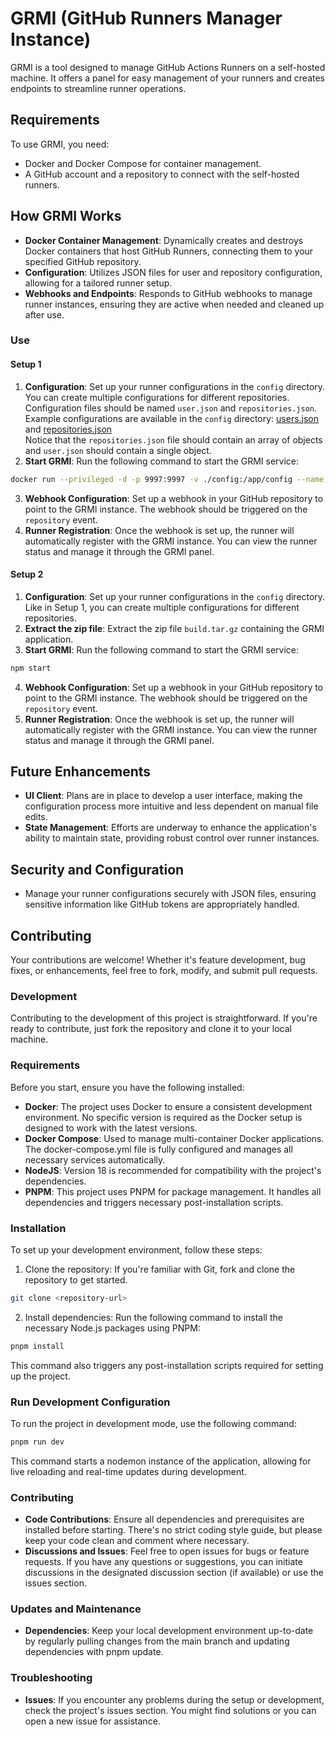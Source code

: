 # GRMI (GitHub Runners Manager Instance)
GRMI is a tool designed to manage GitHub Actions Runners on a self-hosted machine.
It offers a panel for easy management of your runners and creates endpoints to streamline runner operations.

## Requirements
To use GRMI, you need:

- Docker and Docker Compose for container management.
- A GitHub account and a repository to connect with the self-hosted runners.

## How GRMI Works
- **Docker Container Management**: Dynamically creates and destroys Docker containers that host GitHub Runners,
connecting them to your specified GitHub repository.
- **Configuration**: Utilizes JSON files for user and repository configuration, allowing for a tailored runner setup.
- **Webhooks and Endpoints**: Responds to GitHub webhooks to manage runner instances,
ensuring they are active when needed and cleaned up after use.

### Use

#### Setup 1
1. **Configuration**: Set up your runner configurations in the `config` directory.
You can create multiple configurations for different repositories.\
Configuration files should be named `user.json` and `repositories.json`.\
Example configurations are available in the `config` directory:
[users.json](examples/users.json) and [repositories.json](examples/repositories.json)\
Notice that the `repositories.json` file should contain an array of objects and `user.json` should contain a single object.
2. **Start GRMI**: Run the following command to start the GRMI service:
```bash
docker run --privileged -d -p 9997:9997 -v ./config:/app/config --name grmi slordefweb/grmi:latest
```
3. **Webhook Configuration**: Set up a webhook in your GitHub repository to point to the GRMI instance.
The webhook should be triggered on the `repository` event.
4. **Runner Registration**: Once the webhook is set up,
the runner will automatically register with the GRMI instance.
You can view the runner status and manage it through the GRMI panel.

#### Setup 2
1. **Configuration**: Set up your runner configurations in the `config` directory.
Like in Setup 1, you can create multiple configurations for different repositories.
2. **Extract the zip file**: Extract the zip file `build.tar.gz` containing the GRMI application.
3. **Start GRMI**: Run the following command to start the GRMI service:
```bash
npm start
```
4. **Webhook Configuration**: Set up a webhook in your GitHub repository to point to the GRMI instance.
The webhook should be triggered on the `repository` event.
5. **Runner Registration**: Once the webhook is set up, the runner will automatically register with the GRMI instance.
You can view the runner status and manage it through the GRMI panel.

## Future Enhancements
- **UI Client**: Plans are in place to develop a user interface,
making the configuration process more intuitive and less dependent on manual file edits.
- **State Management**: Efforts are underway to enhance the application's ability to maintain state,
providing robust control over runner instances.

## Security and Configuration
- Manage your runner configurations securely with JSON files,
ensuring sensitive information like GitHub tokens are appropriately handled.

## Contributing
Your contributions are welcome! Whether it's feature development, bug fixes, or enhancements,
feel free to fork, modify, and submit pull requests.

### Development
Contributing to the development of this project is straightforward.
If you're ready to contribute, just fork the repository and clone it to your local machine.

### Requirements
Before you start, ensure you have the following installed:

- **Docker**: The project uses Docker to ensure a consistent development environment.
No specific version is required as the Docker setup is designed to work with the latest versions.
- **Docker Compose**:   Used to manage multi-container Docker applications.
The docker-compose.yml file is fully configured and manages all necessary services automatically.
- **NodeJS**: Version 18 is recommended for compatibility with the project's dependencies.
- **PNPM**: This project uses PNPM for package management.
It handles all dependencies and triggers necessary post-installation scripts.

### Installation
To set up your development environment, follow these steps:

1. Clone the repository: If you're familiar with Git, fork and clone the repository to get started.
```bash
git clone <repository-url>
```

2. Install dependencies: Run the following command to install the necessary Node.js packages using PNPM:
```bash
pnpm install
```
This command also triggers any post-installation scripts required for setting up the project.

### Run Development Configuration
To run the project in development mode, use the following command:
```bash
pnpm run dev
```
This command starts a nodemon instance of the application, allowing for live reloading and real-time updates during development.

### Contributing
- **Code Contributions**: Ensure all dependencies and prerequisites are installed before starting.
There's no strict coding style guide, but please keep your code clean and comment where necessary.
- **Discussions and Issues**: Feel free to open issues for bugs or feature requests.
If you have any questions or suggestions, you can initiate discussions in the designated
discussion section (if available) or use the issues section.

### Updates and Maintenance
- **Dependencies**: Keep your local development environment up-to-date by regularly pulling changes
from the main branch and updating dependencies with pnpm update.

### Troubleshooting
- **Issues**: If you encounter any problems during the setup or development, check the project's issues section.
You might find solutions or you can open a new issue for assistance.